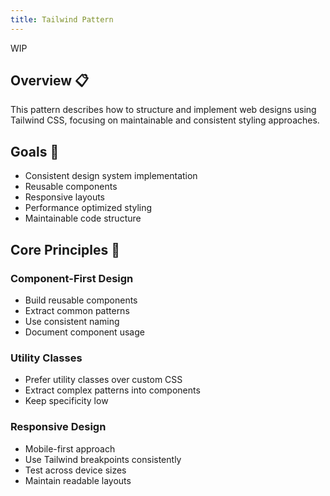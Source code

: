 ```yaml
---
title: Tailwind Pattern
---
```


WIP

## Overview 📋
This pattern describes how to structure and implement web designs using Tailwind CSS, focusing on maintainable and consistent styling approaches.

## Goals 🎯
- Consistent design system implementation
- Reusable components
- Responsive layouts
- Performance optimized styling
- Maintainable code structure

## Core Principles 🔧

### Component-First Design
- Build reusable components
- Extract common patterns
- Use consistent naming
- Document component usage

### Utility Classes
- Prefer utility classes over custom CSS
- Extract complex patterns into components
- Keep specificity low

### Responsive Design
- Mobile-first approach
- Use Tailwind breakpoints consistently
- Test across device sizes
- Maintain readable layouts
